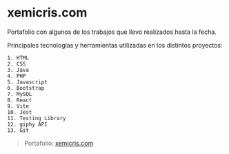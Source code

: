 # xemicris.com
  Portafolio con algunos de los trabajos que llevo realizados hasta la fecha.
  
  Principales tecnologías y herramientas utilizadas en los distintos proyectos:
  
    1. HTML
    2. CSS
    3. Java
    4. PHP
    5. Javascript
    6. Bootstrap
    7. MySQL
    8. React
    9. Vite
    10. Jest
    11. Testing Library
    12. giphy API
    13. Git
    


> Portafolio: [xemicris.com](https://xemicris.com)

